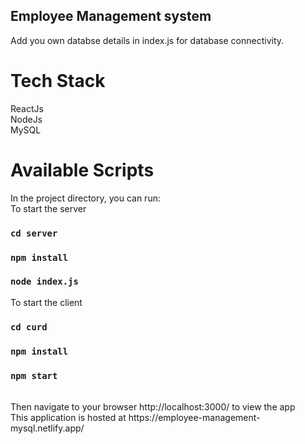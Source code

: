 ## Employee Management system
Add you own databse details in index.js for database connectivity.
<br/>
# Tech Stack 
ReactJs <br/>
NodeJs <br/>
MySQL <br/>

# Available Scripts

In the project directory, you can run:
<br/>
To start the server
### `cd server`
### `npm install`
### `node index.js`

To start the client
### `cd curd`
### `npm install`
### `npm start`


<br/>
Then navigate to your browser http://localhost:3000/ to view the app


<br/>
This application is hosted at https://employee-management-mysql.netlify.app/
